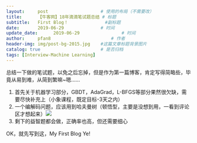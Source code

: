 ```yaml
---
layout:     post   				    # 使用的布局（不需要改）
title:      【牛客网】18年滴滴笔试题总结	# 标题 
subtitle:   First Blog！				 #副标题
date:       2019-06-29 				# 时间
update_date:      2019-06-29 				# 时间
author:     pfan8 						# 作者
header-img: img/post-bg-2015.jpg 	#这篇文章标题背景图片
catalog: true 						# 是否归档
tags: [Interview-Machine Learning]
---
```


总结一下做的笔试题，以免之后忘掉，但是作为第一篇博客，肯定写得简略些，毕竟从易到难，从简到繁嘛~嗯……

1. 首先关于机器学习部分，GBDT，AdaGrad，L-BFGS等部分果然很欠缺，需要尽快补充上（小象课程，既定目标-3天之内）
2. 一个编解码问题，应该用到哈夫曼树（顿悟型，主要是没想到用，一看到评论区才想起来）![](https://uploadfiles.nowcoder.com/images/20180826/728251_1535275961986_5519A630B0B68A68B0086C1B4006B551)
3. 剩下的益智题都会做，正确率也高，但还需要细心

OK，就先写到这，My First Blog Ye!
